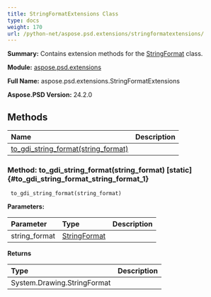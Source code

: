```yaml
---
title: StringFormatExtensions Class
type: docs
weight: 170
url: /python-net/aspose.psd.extensions/stringformatextensions/
---
```


**Summary:** Contains extension methods for the [StringFormat](/psd/python-net/aspose.psd/stringformat/) class.

**Module:** [aspose.psd.extensions](/psd/python-net/aspose.psd.extensions/)

**Full Name:** aspose.psd.extensions.StringFormatExtensions

**Aspose.PSD Version:** 24.2.0

## **Methods**
| **Name** | **Description** |
| :- | :- |
| [to_gdi_string_format(string_format)](#to_gdi_string_format_string_format_1) |    |


### Method: to_gdi_string_format(string_format)  [static] {#to_gdi_string_format_string_format_1}


```
 to_gdi_string_format(string_format) 
```

  

**Parameters:**

| Parameter | Type | Description |
| :- | :- | :- |
| string_format | [StringFormat](/psd/python-net/aspose.psd/stringformat) |  |

**Returns**

| Type | Description |
| :- | :- |
| System.Drawing.StringFormat |  |


